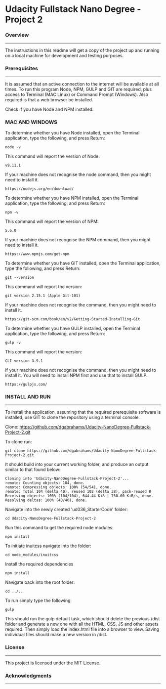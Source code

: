 # Udacity Fullstack Nano Degree - Project 2

### Overview
---

The instructions in this readme will get a copy of the project up and running on a local machine for development and testing purposes.

### Prerequisites
---

It is assumed that an active connection to the internet will be available at all times. To run this program Node, NPM, GULP and GIT are required, plus access to Terminal (MAC Linux) or Command Prompt (Windows). Also required is that a web browser be installed.

Check if you have Node and NPM installed:

### MAC AND WINDOWS

To determine whether you have Node installed, open the Terminal application, type the following, and press Return:
```
node -v
```

This command will report the version of Node:
```
v9.11.1
```

If your machine does not recognise the node command, then you might need to install it.
```
https://nodejs.org/en/download/
```

To determine whether you have NPM installed, open the Terminal application, type the following, and press Return:
```
npm -v
```

This command will report the version of NPM:
```
5.6.0
```

If your machine does not recognise the NPM command, then you might need to install it.
```
https://www.npmjs.com/get-npm
```

To determine whether you have GIT installed, open the Terminal application, type the following, and press Return:
```
git --version
```

This command will report the version:
```
git version 2.15.1 (Apple Git-101)
```

If your machine does not recognise the command, then you might need to install it.
```
https://git-scm.com/book/en/v2/Getting-Started-Installing-Git
```

To determine whether you have GULP installed, open the Terminal application, type the following, and press Return:
```
gulp -v
```

This command will report the version:
```
CLI version 3.9.1
```

If your machine does not recognise the command, then you might need to install it. You will need to install NPM first and use that to install GULP.
```
https://gulpjs.com/
```

### INSTALL AND RUN
---

To install the application, assuming that the required prerequisite software is installed, use GIT to clone the repository using a terminal console.

Clone: https://github.com/dgabrahams/Udacity-NanoDegree-Fullstack-Project-2.git

To clone run:
```
git clone https://github.com/dgabrahams/Udacity-NanoDegree-Fullstack-Project-2.git
```

It should build into your current working folder, and produce an output similar to that found below:
```
Cloning into 'Udacity-NanoDegree-Fullstack-Project-2'...
remote: Counting objects: 104, done.
remote: Compressing objects: 100% (54/54), done.
remote: Total 104 (delta 40), reused 102 (delta 38), pack-reused 0
Receiving objects: 100% (104/104), 644.44 KiB | 750.00 KiB/s, done.
Resolving deltas: 100% (40/40), done.
```

Navigate into the newly created 'ud036_StarterCode' folder:
```
cd Udacity-NanoDegree-Fullstack-Project-2
```

Run this command to get the required node modules:
```
npm install
```

To initiate inuitcss navigate into the folder:
```
cd node_modules/inuitcss
```

Install the required dependencies
```
npm install
```

Navigate back into the root folder:
```
cd ../..
```

To run simply type the following:
```
gulp
```

This should run the gulp default task, which should delete the previous /dist folder and generate a new one with all the HTML, CSS, JS and other assets required. Then simply load the index.html file into a browser to view. Saving individual files should make a new version in /dist.

### License
---

This project is licensed under the MIT License.

### Acknowledgments
---
